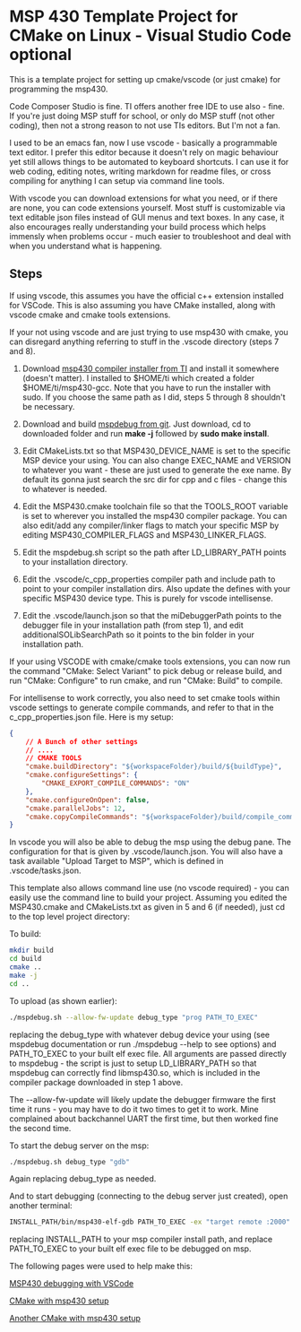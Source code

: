 # MSP 430 Template Project for CMake on Linux - Visual Studio Code optional

This is a template project for setting up cmake/vscode (or just cmake) for programming the msp430.

Code Composer Studio is fine. TI offers another free IDE to use also - fine. If you're just doing MSP stuff for school, or only do MSP stuff (not other coding), then not a strong reason to not use TIs editors. But I'm not a fan.

I used to be an emacs fan, now I use vscode - basically a programmable text editor. I prefer this editor because it doesn't rely on magic behaviour yet still allows things to be automated to keyboard shortcuts. I can use it for web coding, editing notes, writing markdown for readme files, or cross compiling for anything I can setup via command line tools.

With vscode you can download extensions for what you need, or if there are none, you can code extensions yourself. Most stuff is customizable via text editable json files instead of GUI menus and text boxes. In any case, it also encourages really understanding your build process which helps immensly when problems occur - much easier to troubleshoot and deal with when you understand what is happening.

## Steps

If using vscode, this assumes you have the official c++ extension installed for VSCode. This is also assuming you have CMake installed, along with vscode cmake and cmake tools extensions.

If your not using vscode and are just trying to use msp430 with cmake, you can disregard anything referring to stuff in the .vscode directory (steps 7 and 8).

1) Download [msp430 compiler installer from TI](https://www.ti.com/tool/MSP430-GCC-OPENSOURCE) and install it somewhere (doesn't matter). I installed to $HOME/ti which created a folder $HOME/ti/msp430-gcc. Note that you have to run the installer with sudo. If you choose the same path as I did, steps 5 through 8 shouldn't be necessary.

2) Download and build [mspdebug from git](https://github.com/dlbeer/mspdebug). Just download, cd to downloaded folder and run **make -j** followed by **sudo make install**.

3) Edit CMakeLists.txt so that MSP430_DEVICE_NAME is set to the specific MSP device your using. You can also change EXEC_NAME and VERSION to whatever you want - these are just used to generate the exe name. By default its gonna just search the src dir for cpp and c files - change this to whatever is needed.

4) Edit the MSP430.cmake toolchain file so that the TOOLS_ROOT variable is set to wherever you installed the msp430 compiler package. You can also edit/add any compiler/linker flags to match your specific MSP by editing MSP430_COMPILER_FLAGS and MSP430_LINKER_FLAGS.

5) Edit the mspdebug.sh script so the path after LD_LIBRARY_PATH points to your installation directory.

6) Edit the .vscode/c_cpp_properties compiler path and include path to point to your compiler installation dirs. Also update the defines with your specific MSP430 device type. This is purely for vscode intellisense.

7) Edit the .vscode/launch.json so that the miDebuggerPath points to the debugger file in your installation path (from step 1), and edit additionalSOLibSearchPath so it points to the bin folder in your installation path.

If your using VSCODE with cmake/cmake tools extensions, you can now run the command "CMake: Select Variant" to pick debug or release build, and run "CMake: Configure" to run cmake, and run "CMake: Build" to compile.

For intellisense to work correctly, you also need to set cmake tools within vscode settings to generate compile commands, and refer to that in the c_cpp_properties.json file. Here is my setup:
```json
{
    // A Bunch of other settings
    // ....
    // CMAKE TOOLS
    "cmake.buildDirectory": "${workspaceFolder}/build/${buildType}",
    "cmake.configureSettings": {
        "CMAKE_EXPORT_COMPILE_COMMANDS": "ON"
    },
    "cmake.configureOnOpen": false,
    "cmake.parallelJobs": 12,
    "cmake.copyCompileCommands": "${workspaceFolder}/build/compile_commands.json"
}
```

In vscode you will also be able to debug the msp using the debug pane. The configuration for that is given by .vscode/launch.json. You will also have a task available "Upload Target to MSP", which is defined in .vscode/tasks.json.

This template also allows command line use (no vscode required) - you can easily use the command line to build your project. Assuming you edited the MSP430.cmake and CMakeLists.txt as given in 5 and 6 (if needed), just cd to the top level project directory:

To build:
```bash
mkdir build
cd build
cmake ..
make -j
cd ..
```

To upload (as shown earlier):
```bash
./mspdebug.sh --allow-fw-update debug_type "prog PATH_TO_EXEC"
```
replacing the debug_type with whatever debug device your using (see mspdebug documentation or run ./mspdebug --help to see options) and PATH_TO_EXEC to your built elf exec file. All arguments are passed directly to mspdebug - the script is just to setup LD_LIBRARY_PATH so that mspdebug can correctly find libmsp430.so, which is included in the compiler package downloaded in step 1 above.

The --allow-fw-update will likely update the debugger firmware the first time it runs - you may have to do it two times to get it to work. Mine complained about backchannel UART the first time, but then worked fine the second time.

To start the debug server on the msp:
```bash
./mspdebug.sh debug_type "gdb"
```

Again replacing debug_type as needed.

And to start debugging (connecting to the debug server just created), open another terminal:
```bash
INSTALL_PATH/bin/msp430-elf-gdb PATH_TO_EXEC -ex "target remote :2000"
```

replacing INSTALL_PATH to your msp compiler install path, and replace PATH_TO_EXEC to your built elf exec file to be debugged on msp.

The following pages were used to help make this:

[MSP430 debugging with VSCode](https://minkbot.blogspot.com/2019/03/vscode-and-msp430-debugging.html)

[CMake with msp430 setup](https://github.com/descampsa/msp430-cmake)

[Another CMake with msp430 setup](https://github.com/AlexanderSidorenko/msp-cmake)